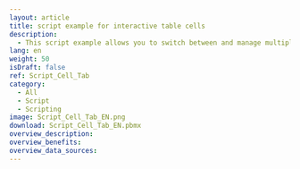 ```yaml
---
layout: article
title: script example for interactive table cells
description: 
  - This script example allows you to switch between and manage multiple screens by clicking an interactive table cell.
lang: en
weight: 50
isDraft: false
ref: Script_Cell_Tab
category:
  - All
  - Script
  - Scripting
image: Script_Cell_Tab_EN.png
download: Script_Cell_Tab_EN.pbmx
overview_description:
overview_benefits:
overview_data_sources:
---
```

